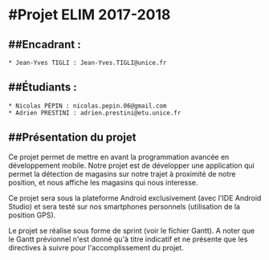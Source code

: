 #Projet ELIM 2017-2018
========================

##Encadrant : 
------------

	* Jean-Yves TIGLI : Jean-Yves.TIGLI@unice.fr

##Étudiants : 
-------------

	* Nicolas PÉPIN : nicolas.pepin.06@gmail.com
	* Adrien PRESTINI : adrien.prestini@etu.unice.fr
	
	
##Présentation du projet
------------------------

Ce projet permet de mettre en avant la programmation avancée en développement mobile.
Notre projet est de développer une application qui permet la détection de magasins sur notre trajet à proximité de notre position, et nous affiche les magasins qui nous interesse.

Ce projet sera sous la plateforme Android exclusivement (avec l'IDE Android Studio) et sera testé sur nos smartphones personnels (utilisation de la position GPS).

Le projet se réalise sous forme de sprint (voir le fichier Gantt).
A noter que le Gantt prévionnel n'est donné qu'à titre indicatif et ne présente que les directives à suivre pour l'accomplissement du projet.
